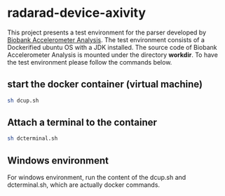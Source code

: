 # radarad-device-axivity

This project presents a test environment for the parser developed by [Biobank Accelerometer Analysis](https://github.com/activityMonitoring/biobankAccelerometerAnalysis). The test environment consists of a Dockerified ubuntu OS with a JDK installed. The source code of Biobank Accelerometer Analysis is mounted under the directory **workdir**. To have the test environment please follow the commands below.

## start the docker container (virtual machine)

```bash
sh dcup.sh
```

## Attach a terminal to the container 
```bash
sh dcterminal.sh
```


## Windows environment

For windows environment, run the content of the dcup.sh and dcterminal.sh, which are actually docker commands.
